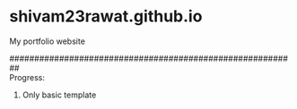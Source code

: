# shivam23rawat.github.io
My portfolio website 

########################################################## <br>
Progress:
1. Only basic template
